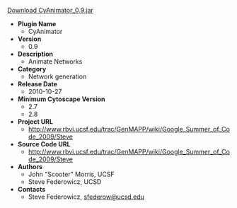 <a href="CyAnimator_0.9.jar">Download CyAnimator_0.9.jar</a>

* __Plugin Name__
  * CyAnimator
* __Version__
  * 0.9
* __Description__
  * Animate Networks
* __Category__
  * Network generation
* __Release Date__
  * 2010-10-27
* __Minimum Cytoscape Version__
  * 2.7
  * 2.8
* __Project URL__
  * http://www.rbvi.ucsf.edu/trac/GenMAPP/wiki/Google_Summer_of_Code_2009/Steve
* __Source Code URL__
  * http://www.rbvi.ucsf.edu/trac/GenMAPP/wiki/Google_Summer_of_Code_2009/Steve
* __Authors__
  * John "Scooter" Morris, UCSF
  * Steve Federowicz, UCSD
* __Contacts__
  * Steve Federowicz, sfederow@ucsd.edu

